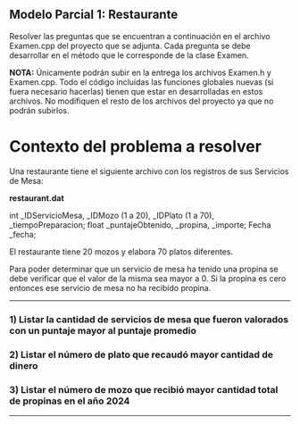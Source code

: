 ## Modelo Parcial 1: Restaurante

Resolver las preguntas que se encuentran a continuación en el archivo Examen.cpp del proyecto que se adjunta. Cada pregunta se debe desarrollar en el método que le corresponde de la clase Examen.


**NOTA:** Únicamente podrán subir en la entrega los archivos Examen.h y Examen.cpp. Todo el código incluidas las funciones globales nuevas (si fuera necesario hacerlas) tienen que estar en desarrolladas en estos archivos. No modifiquen el resto de los archivos del proyecto ya que no podrán subirlos.


# Contexto del problema a resolver

Una restaurante tiene el siguiente archivo con los registros de sus Servicios de Mesa:

**restaurant.dat**

int _IDServicioMesa, _IDMozo (1 a 20), _IDPlato (1 a 70), _tiempoPreparacion;
float _puntajeObtenido, _propina, _importe;
Fecha _fecha;

El restaurante tiene 20 mozos y elabora 70 platos diferentes.

Para poder determinar que un servicio de mesa ha tenido una propina se debe verificar que el valor de la misma sea mayor a 0. Si la propina es cero entonces ese servicio de mesa no ha recibido propina.

---
### 1) Listar la cantidad de servicios de mesa que fueron valorados con un puntaje mayor al puntaje promedio

### 2) Listar el número de plato que recaudó mayor cantidad de dinero

### 3) Listar el número de mozo que recibió mayor cantidad total de propinas en el año 2024
---